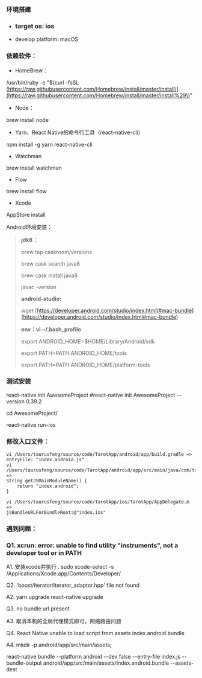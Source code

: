 ### 环境搭建

* ### target os: ios
* develop platform: macOS

### 依赖软件：

* HomeBrew：

/usr/bin/ruby -e "$\(curl -fsSL [https://raw.githubusercontent.com/Homebrew/install/master/install\](https://raw.githubusercontent.com/Homebrew/install/master/install%29\)"

* Node：

brew install node

* Yarn、React Native的命令行工具（react-native-cli）

npm install -g yarn react-native-cli

* Watchman

brew install watchman

* Flow

brew install flow

* Xcode

AppStore install

Android环境安装：

> **jdk8：**
>
> brew tap caskroom/versions
>
> brew cask search java8
>
> brew cask install java8
>
> javac -version
>
> **android-studio:**
>
> wget [https://developer.android.com/studio/index.html\#mac-bundle](https://developer.android.com/studio/index.html#mac-bundle)
>
> **env：vi ~/.bash\_profile**
>
> export ANDROID\_HOME=$HOME/Library/Android/sdk
>
> export PATH=$PATH:$ANDROID\_HOME/tools
>
> export PATH=$PATH:$ANDROID\_HOME/platform-tools

### 测试安装

react-native init AwesomeProject   \#react-native init AwesomeProject --version 0.39.2

cd AwesomeProject/

react-native run-ios

### 修改入口文件：

```
vi /Users/taurusfeng/source/code/TarotApp/android/app/build.gradle =>
entryFile: "index.android.js"
vi /Users/taurusfeng/source/code/TarotApp/android/app/src/main/java/com/tarotapp/MainApplication.java =>
String getJSMainModuleName() {
    return "index.android";
}

vi /Users/taurusfeng/source/code/TarotApp/ios/TarotApp/AppDelegate.m =>
jsBundleURLForBundleRoot:@"index.ios"
```

### 遇到问题：

### Q1. xcrun: error: unable to find utility "instruments", not a developer tool or in PATH

A1. 安装xcode并执行 .  sudo xcode-select -s /Applications/Xcode.app/Contents/Developer/

Q2. 'boost/iterator/iterator\_adaptor.hpp' file not found

A2. yarn upgrade react-native upgrade

Q3. no bundle url present

A3. 取消本机的全局代理模式即可，网络路由问题

Q4. React Native unable to load script from assets index.android.bundle

A4. mkdir -p android/app/src/main/assets;

react-native bundle --platform android --dev false --entry-file index.js --bundle-output android/app/src/main/assets/index.android.bundle --assets-dest

